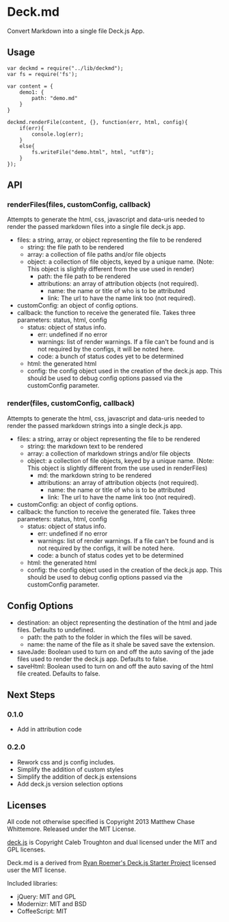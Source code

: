 # Deck.md

Convert Markdown into a single file Deck.js App.

## Usage

	var deckmd = require("../lib/deckmd");
	var fs = require('fs');

	var content = {
		demo1: {
			path: "demo.md"
		}
	}

	deckmd.renderFile(content, {}, function(err, html, config){
		if(err){
			console.log(err);
		}
		else{
			fs.writeFile("demo.html", html, "utf8");
		}
	});

## API

### renderFiles(files, customConfig, callback)

Attempts to generate the html, css, javascript and data-uris needed to render the passed markdown files into a single file deck.js app.

* files: a string, array, or object representing the file to be rendered
	* string: the file path to be rendered
	* array: a collection of file paths and/or file objects
	* object: a collection of file objects, keyed by a unique name. (Note: This object is slightly different from the use used in render)
		* path: the file path to be rendered
		* attributions: an array of attribution objects (not required).
			* name: the name or title of who is to be attributed
			* link: The url to have the name link too (not required).
* customConfig: an object of config options.
* callback: the function to receive the generated file. Takes three parameters: status, html, config
	* status: object of status info.
		* err: undefined if no error
		* warnings: list of render warnings. If a file can't be found and is not required by the configs, it will be noted here.
		* code: a bunch of status codes yet to be determined
	* html: the generated html
	* config: the config object used in the creation of the deck.js app. This should be used to debug config options passed via the customConfig parameter.

### render(files, customConfig, callback)

Attempts to generate the html, css, javascript and data-uris needed to render the passed markdown strings into a single deck.js app.

* files: a string, array or object representing the file to be rendered
	* string: the markdown text to be rendered
	* array: a collection of markdown strings and/or file objects
	* object: a collection of file objects, keyed by a unique name. (Note: This object is slightly different from the use used in renderFiles)
		* md: the markdown string to be rendered
		* attributions: an array of attribution objects (not required).
			* name: the name or title of who is to be attributed
			* link: The url to have the name link too (not required).
* customConfig: an object of config options.
* callback: the function to receive the generated file. Takes three parameters: status, html, config
	* status: object of status info.
		* err: undefined if no error
		* warnings: list of render warnings. If a file can't be found and is not required by the configs, it will be noted here.
		* code: a bunch of status codes yet to be determined
	* html: the generated html
	* config: the config object used in the creation of the deck.js app. This should be used to debug config options passed via the customConfig parameter.

## Config Options

* destination: an object representing the destination of the html and jade files. Defaults to undefined.
	* path: the path to the folder in which the files will be saved.
	* name: the name of the file as it shale be saved save the extension.
* saveJade: Boolean used to turn on and off the auto saving of the jade files used to render the deck.js app. Defaults to false.
* saveHtml: Boolean used to turn on and off the auto saving of the html file created. Defaults to false.

## Next Steps

### 0.1.0

* Add in attribution code

### 0.2.0

* Rework css and js config includes.
* Simplify the addition of custom styles
* Simplify the addition of deck.js extensions
* Add deck.js version selection options

## Licenses

All code not otherwise specified is Copyright 2013 Matthew Chase Whittemore.
Released under the MIT License.

[deck.js][deckjs] is Copyright Caleb Troughton and dual licensed under the
MIT and GPL licenses.

Deck.md is a derived from [Ryan Roemer's Deck.js Starter Project][rr] licensed user the MIT license.

Included libraries:

* jQuery: MIT and GPL
* Modernizr: MIT and BSD
* CoffeeScript: MIT

[rr]: https://github.com/ryan-roemer/deck.js-starter
[deckjs]: https://github.com/imakewebthings/deck.js
